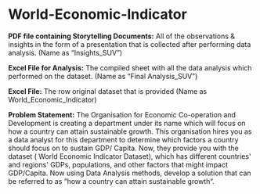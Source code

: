 # World-Economic-Indicator

**PDF file containing Storytelling Documents:** All of the observations & insights in the form of a presentation that is collected after performing data analysis. (Name as “Insights_SUV”)

**Excel File for Analysis:** The compiled sheet with all the data analysis which performed on the dataset. (Name as “Final Analysis_SUV”)

**Excel File:** The row original dataset that is provided (Name as World_Economic_Indicator)

**Problem Statement:**
The Organisation for Economic Co-operation and Development is creating a
department under its name which will focus on how a country can attain sustainable
growth. This organisation hires you as a data analyst for this department to
determine which factors a country should focus on to sustain GDP/ Capita.
Now, they provide you with the dataset ( World Economic Indicator Dataset), which
has different countries' and regions' GDPs, populations, and other factors that might
impact GDP/Capita. Now using Data Analysis methods, develop a solution that can
be referred to as “how a country can attain sustainable growth“.

